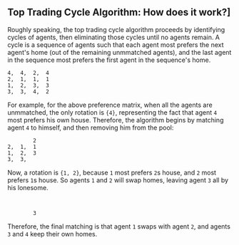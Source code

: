 ## Top Trading Cycle Algorithm: How does it work?]

Roughly speaking, the top trading cycle algorithm proceeds by identifying cycles of agents, then eliminating those cycles until no agents remain. A cycle is a sequence of agents such that each agent most prefers the next agent's home (out of the remaining unmmatched agents), and the last agent in the sequence most prefers the first agent in the sequence's home.

```
4,  4,  2,  4
2,  1,  1,  1
1,  2,  3,  3
3,  3,  4,  2
```

For example, for the above preference matrix, when all the agents are unmmatched, the only rotation is `{4}`, representing the fact that agent `4` most prefers his own house. Therefore, the algorithm begins by matching agent `4` to himself, and then removing him from the pool:

```
        2
2,  1,  1
1,  2,  3
3,  3,
```

Now, a rotation is `{1, 2}`, because `1` most prefers `2`s house, and `2` most prefers `1`s house. So agents `1` and `2` will swap homes, leaving agent `3` all by his lonesome.

```


        3

```

Therefore, the final matching is that agent `1` swaps with agent `2`, and agents `3` and `4` keep their own homes.
